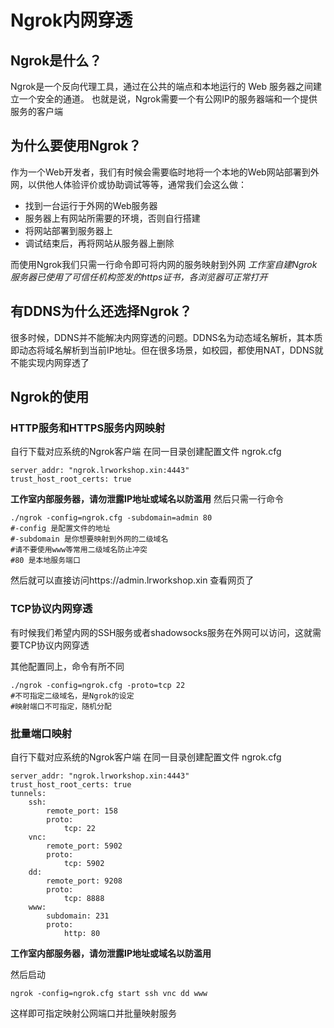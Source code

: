 # Ngrok内网穿透

## Ngrok是什么？

Ngrok是一个反向代理工具，通过在公共的端点和本地运行的 Web 服务器之间建立一个安全的通道。
也就是说，Ngrok需要一个有公网IP的服务器端和一个提供服务的客户端

## 为什么要使用Ngrok？

作为一个Web开发者，我们有时候会需要临时地将一个本地的Web网站部署到外网，以供他人体验评价或协助调试等等，通常我们会这么做：

* 找到一台运行于外网的Web服务器
* 服务器上有网站所需要的环境，否则自行搭建
* 将网站部署到服务器上
* 调试结束后，再将网站从服务器上删除

而使用Ngrok我们只需一行命令即可将内网的服务映射到外网
*工作室自建Ngrok服务器已使用了可信任机构签发的https证书，各浏览器可正常打开*

## 有DDNS为什么还选择Ngrok？

很多时候，DDNS并不能解决内网穿透的问题。DDNS名为动态域名解析，其本质即动态将域名解析到当前IP地址。但在很多场景，如校园，都使用NAT，DDNS就不能实现内网穿透了

## Ngrok的使用

### HTTP服务和HTTPS服务内网映射

自行下载对应系统的Ngrok客户端
在同一目录创建配置文件 ngrok.cfg

```shell
server_addr: "ngrok.lrworkshop.xin:4443"
trust_host_root_certs: true
```
**工作室内部服务器，请勿泄露IP地址或域名以防滥用**
然后只需一行命令

```shell
./ngrok -config=ngrok.cfg -subdomain=admin 80
#-config 是配置文件的地址
#-subdomain 是你想要映射到外网的二级域名
#请不要使用www等常用二级域名防止冲突
#80 是本地服务端口
```

然后就可以直接访问https://admin.lrworkshop.xin 查看网页了

### TCP协议内网穿透

有时候我们希望内网的SSH服务或者shadowsocks服务在外网可以访问，这就需要TCP协议内网穿透

其他配置同上，命令有所不同
```shell
./ngrok -config=ngrok.cfg -proto=tcp 22
#不可指定二级域名，是Ngrok的设定
#映射端口不可指定，随机分配
```

### 批量端口映射

自行下载对应系统的Ngrok客户端
在同一目录创建配置文件 ngrok.cfg
```
server_addr: "ngrok.lrworkshop.xin:4443"
trust_host_root_certs: true
tunnels:
    ssh:
        remote_port: 158
        proto:
            tcp: 22
    vnc:
        remote_port: 5902
        proto:
            tcp: 5902
    dd:
        remote_port: 9208
        proto:
            tcp: 8888
    www:
        subdomain: 231
        proto:
            http: 80
```
**工作室内部服务器，请勿泄露IP地址或域名以防滥用**

然后启动
```shell
ngrok -config=ngrok.cfg start ssh vnc dd www
```
这样即可指定映射公网端口并批量映射服务
